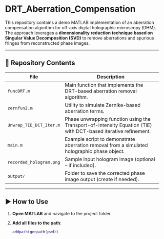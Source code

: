 # DRT_Aberration_Compensation

This repository contains a demo MATLAB implementation of an aberration compensation algorithm for off-axis digital holographic microscopy (DHM). The approach leverages a **dimensionality reduction technique based on Singular Value Decomposition (SVD)** to remove aberrations and spurious fringes from reconstructed phase images.

---

## 📁 Repository Contents

| File | Description |
|------|-------------|
| `funcDRT.m` | Main function that implements the DRT-based aberration removal algorithm. |
| `zernfun2.m` | Utility to simulate Zernike-based aberration terms. |
| `Unwrap_TIE_DCT_Iter.m` | Phase unwrapping function using the Transport-of-Intensity Equation (TIE) with DCT-based iterative refinement. |
| `main.m` | Example script to demonstrate aberration removal from a simulated holographic phase object. |
| `recorded_hologram.png` | Sample input hologram image (optional – if included). |
| `output/` | Folder to save the corrected phase image output (create if needed). |

---

## ▶️ How to Use

1. **Open MATLAB** and navigate to the project folder.

2. **Add all files to the path**:
   ```matlab
   addpath(genpath(pwd))

